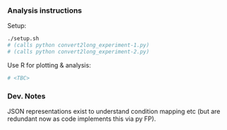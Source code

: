 ### Analysis instructions

Setup:
```sh
./setup.sh
# (calls python convert2long_experiment-1.py)
# (calls python convert2long_experiment-2.py)
```


Use R for plotting & analysis:
```sh
# <TBC>
```


### Dev. Notes
JSON representations exist to understand condition mapping etc (but are redundant now as code implements this via py FP).
